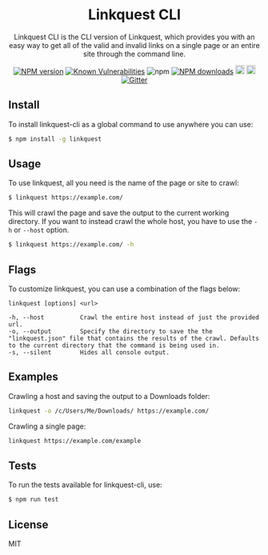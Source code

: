 <div align="center">

# Linkquest CLI

Linkquest CLI is the CLI version of Linkquest, which provides you with an easy way to get all of the valid and invalid links on a single page or an entire site through the command line.

</div>

<div align="center">

  [![NPM version](https://img.shields.io/npm/v/linkquest-cli.svg?style=flat)](https://www.npmjs.com/package/linkquest-cli)
  [![Known Vulnerabilities](https://snyk.io/test/github/robertcorponoi/linkquest-cli/badge.svg)](https://snyk.io/test/github/robertcorponoi/linkquest-cli)
  ![npm](https://img.shields.io/npm/dt/linkquest-cli)
  [![NPM downloads](https://img.shields.io/npm/dm/linkquest-cli.svg?style=flat)](https://www.npmjs.com/package/linkquest-cli)
  <a href="https://badge.fury.io/js/linkquest-cli"><img src="https://img.shields.io/github/issues/robertcorponoi/linkquest-cli.svg" alt="issues" height="18"></a>
  <a href="https://badge.fury.io/js/linkquest-cli"><img src="https://img.shields.io/github/license/robertcorponoi/linkquest-cli.svg" alt="license" height="18"></a>
  [![Gitter](https://badges.gitter.im/gitterHQ/gitter.svg)](https://gitter.im/robertcorponoi)

</div>

## **Install**

To install linkquest-cli as a global command to use anywhere you can use:

```bash
$ npm install -g linkquest
```

## **Usage**

To use linkquest, all you need is the name of the page or site to crawl:

```bash
$ linkquest https://example.com/
```

This will crawl the page and save the output to the current working directory. If you want to instead crawl the whole host, you have to use the `-h` or `--host` option.

```bash
$ linkquest https://example.com/ -h
```

## **Flags**

To customize linkquest, you can use a combination of the flags below:

```
linkquest [options] <url>

-h, --host          Crawl the entire host instead of just the provided url.
-o, --output        Specify the directory to save the the "linkquest.json" file that contains the results of the crawl. Defaults to the current directory that the command is being used in.
-s, --silent        Hides all console output.
```

## **Examples**

Crawling a host and saving the output to a Downloads folder:

```bash
linkquest -o /c/Users/Me/Downloads/ https://example.com/
```

Crawling a single page:

```bash
linkquest https://example.com/example
```

## **Tests**

To run the tests available for linkquest-cli, use:

```bash
$ npm run test
```

## **License**

MIT